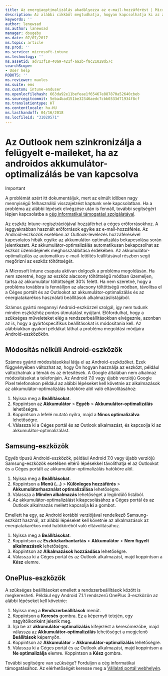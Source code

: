 ```yaml
---
title: Az energiaoptimalizálás akadályozza az e-mail-hozzáférést | Microsoft Docs
description: Az alábbi cikkből megtudhatja, hogyan kapcsolhatja ki az androidos energiaoptimalizálást, hogy biztosan hozzáférhessen a levelezéséhez.
keywords: ''
author: lenewsad
ms.author: lanewsad
manager: dougeby
ms.date: 07/07/2017
ms.topic: article
ms.prod: ''
ms.service: microsoft-intune
ms.technology: ''
ms.assetid: ad713f18-40a9-421f-aa2b-f8c21028d57c
searchScope:
- User help
ROBOTS: ''
ms.reviewer: maxles
ms.suite: ems
ms.custom: intune-enduser
ms.openlocfilehash: 663da92e11befeae1f65467e887870a52640cbeb
ms.sourcegitcommit: 5eba4bad151be32346aedc7cbb0333d71934f8cf
ms.translationtype: HT
ms.contentlocale: hu-HU
ms.lasthandoff: 04/16/2018
ms.locfileid: "31020571"
---
```

# <a name="outlook-wont-sync-managed-email-when-battery-optimization-for-android-is-turned-on"></a>Az Outlook nem szinkronizálja a felügyelt e-maileket, ha az androidos akkumulátor-optimalizálás be van kapcsolva

> [!IMPORTANT]
> A problémát azért itt dokumentáljuk, mert az elmúlt időben nagy mennyiségű felhasználói visszajelzést kaptunk vele kapcsolatban. Ha a probléma az alábbi lépések elvégzése után is fennáll, további segítségért lépjen kapcsolatba a [cég informatikai támogatási szolgálatával](https://portal.manage.microsoft.com#HelpDeskDialog).

Az eszköz Intune-regisztrációjával hozzáférhet a céges erőforrásokhoz. A leggyakrabban használt erőforrások egyike az e-mail-hozzáférés. Az Android-eszközök esetében az Outlook-levelezés hozzáférésével kapcsolatos hibák egyike az akkumulátor-optimalizálás bekapcsolása során jelentkezett. Az akkumulátor-optimalizálás automatikusan bekapcsolhat az eszköz üzemidejének meghosszabbítása érdekében. Az akkumulátor-optimalizálás az automatikus e-mail-letöltés leállításával részben segít megőrizni az eszköz töltöttségét.

A Microsoft Intune csapata aktívan dolgozik a probléma megoldásán. Ha nem szeretné, hogy az eszköz alacsony töltöttségű módban üzemeljen, tartsa az akkumulátor töltöttségét 30% felett. Ha nem szeretné, hogy a probléma továbbra is fennálljon az alacsony töltöttségű módban, távolítsa el a Céges portált és az Outlookot az akkumulátor-optimalizálás és az energiatakarékos használati beállítások alkalmazáslistájából.

Számos gyártó megannyi Android-eszközzel szolgál, így nem tudunk minden eszközhöz pontos útmutatást nyújtani. Előfordulhat, hogy a szükséges műveleteket elég a rendszerbeállításokban elvégeznie, azonban az is, hogy a gyártóspecifikus beállításokat is módosítania kell. Az alábbiakban gyakori példákat láthat a probléma megoldási módjaira Android-eszközökön.

## <a name="unmodified-android-devices"></a>Módosítás nélküli Android-eszközök

Számos gyártó módosításokkal látja el az Android-eszközöket. Ezek függvényében változhat az, hogy Ön hogyan használja az eszközt, például változhatnak a témák és az értesítések. A Google általában nem alkalmaz módosításokat a telefonjain. Az Android 7.0 vagy újabb verziójú Google Pixel telefonokon például az alábbi lépéseket kell követnie az alkalmazások az akkumulátor-optimalizálás hatóköre alól való eltávolításához:

1. Nyissa meg a **Beállításokat**.
2. Koppintson az **Akkumulátor** > **Egyéb** > **Akkumulátor-optimalizálás** lehetőségre.
3. Koppintson a lefelé mutató nyílra, majd a **Nincs optimalizálva** lehetőségre.
4. Válassza ki a Céges portál és az Outlook alkalmazást, és kapcsolja ki az akkumulátor-optimalizálást.

## <a name="samsung-devices"></a>Samsung-eszközök

Egyéb típusú Android-eszközök, például Android 7.0 vagy újabb verziójú Samsung-eszközök esetében eltérő lépésekkel távolíthatja el az Outlookot és a Céges portált az akkumulátor-optimalizálás hatóköre alól.

1. Nyissa meg a **Beállításokat**.
2. Koppintson a **Menü (...)**  > **Különleges hozzáférés** > **Akkumulátorhasználat optimalizálása** lehetőségre.
3. Válassza a **Minden alkalmazás** lehetőséget a legördülő listából.
4. Az akkumulátor-optimalizálást kikapcsolásához a Céges portál és az Outlook alkalmazás mellett kapcsolja **ki** a gombot.

Emellett ha egy, az Android korábbi verziójával rendelkező Samsung-eszközt használ, az alábbi lépéseket kell követnie az alkalmazások az energiatakarékos mód hatóköréből való eltávolításához.

1. Nyissa meg a **Beállításokat**.
2. Koppintson az **Eszközkarbantartás** > **Akkumulátor** > **Nem figyelt alkalmazások** lehetőségre.
3. Koppintson az **Alkalmazások hozzáadása** lehetőségre.
4. Válassza ki a Céges portál és az Outlook alkalmazást, majd koppintson a **Kész** elemre.

## <a name="oneplus-devices"></a>OnePlus-eszközök

A szükséges beállításokat emellett a rendszerbeállítások között is megkeresheti. Például egy Android 7.1.1 rendszerű OnePlus 3-eszközön az alábbi lépéseket kell követnie: 

1. Nyissa meg a **Rendszerbeállítások** menüt. 
2. Koppintson a **Keresés** gombra. Ez a képernyő tetején, egy nagyítóikonként jelenik meg. 
3. Írja be az **akkumulátor-optimalizálás** kifejezést a keresőmezőbe, majd válassza az **Akkumulátor-optimalizálás** lehetőséget a megjelenő **Beállítások** képernyőn. 
4. Koppintson az **Akkumulátor** > **Akkumulátor-optimalizálás** lehetőségre.
5. Válassza ki a Céges portál és az Outlook alkalmazást, majd koppintson a **Ne optimalizálja** elemre. Koppintson a **Kész** gombra.

<!--On a OnePlus 5 device with Android 7.1.1, you would follow these steps to remove these apps from battery optimization:
1. Open **Settings**.
2. Tap **Battery** > **Battery optimization**.
3. Select the Company Portal and Outlook apps, then select **Don’t optimize**. Tap **Done**.-->

További segítségre van szüksége? Forduljon a cég informatikai támogatásához. Az elérhetőségét keresse meg a [Vállalati portál webhelyén](https://portal.manage.microsoft.com#HelpDeskDialog).
